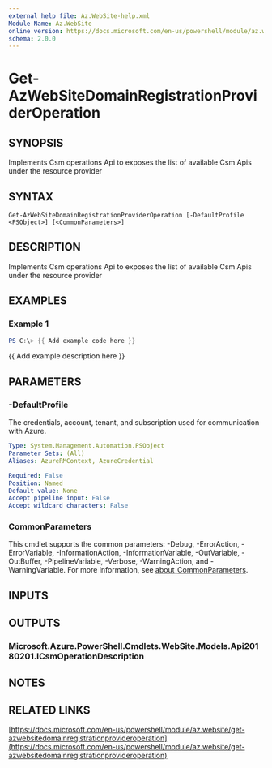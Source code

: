 ```yaml
---
external help file: Az.WebSite-help.xml
Module Name: Az.WebSite
online version: https://docs.microsoft.com/en-us/powershell/module/az.website/get-azwebsitedomainregistrationprovideroperation
schema: 2.0.0
---
```


# Get-AzWebSiteDomainRegistrationProviderOperation

## SYNOPSIS
Implements Csm operations Api to exposes the list of available Csm Apis under the resource provider

## SYNTAX

```
Get-AzWebSiteDomainRegistrationProviderOperation [-DefaultProfile <PSObject>] [<CommonParameters>]
```

## DESCRIPTION
Implements Csm operations Api to exposes the list of available Csm Apis under the resource provider

## EXAMPLES

### Example 1
```powershell
PS C:\> {{ Add example code here }}
```

{{ Add example description here }}

## PARAMETERS

### -DefaultProfile
The credentials, account, tenant, and subscription used for communication with Azure.

```yaml
Type: System.Management.Automation.PSObject
Parameter Sets: (All)
Aliases: AzureRMContext, AzureCredential

Required: False
Position: Named
Default value: None
Accept pipeline input: False
Accept wildcard characters: False
```

### CommonParameters
This cmdlet supports the common parameters: -Debug, -ErrorAction, -ErrorVariable, -InformationAction, -InformationVariable, -OutVariable, -OutBuffer, -PipelineVariable, -Verbose, -WarningAction, and -WarningVariable. For more information, see [about_CommonParameters](http://go.microsoft.com/fwlink/?LinkID=113216).

## INPUTS

## OUTPUTS

### Microsoft.Azure.PowerShell.Cmdlets.WebSite.Models.Api20180201.ICsmOperationDescription
## NOTES

## RELATED LINKS

[https://docs.microsoft.com/en-us/powershell/module/az.website/get-azwebsitedomainregistrationprovideroperation](https://docs.microsoft.com/en-us/powershell/module/az.website/get-azwebsitedomainregistrationprovideroperation)

